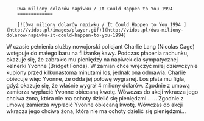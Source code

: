 
        Dwa miliony dolarów napiwku / It Could Happen to You 1994 
        =============
        
        [![Dwa miliony dolarów napiwku / It Could Happen to You 1994 ](http://vidos.pl/images/player.gif)](http://vidos.pl/dwa-miliony-dolarow-napiwku-it-could-happen-to-you-1994)
        
        
 W czasie pełnienia służby nowojorski policjant Charlie Lang (Nicolas Cage) wstępuje do małego baru na filiżankę kawy. Podczas płacenia rachunku, okazuje się, że zabrakło mu pieniędzy na napiwek dla sympatycznej kelnerki Yvonne (Bridget Fonda). W zamian chce wręczyć miłej dziewczynie kupiony przed kilkunastoma minutami los, jednak ona odmawia. Charlie obiecuje więc Yvonne, że odda jej połowę wygranej. Los płata mu figla, gdyż okazuje się, że właśnie wygrał 4 miliony dolarów. Zgodnie z umową zamierza wypłacić Yvonne obiecaną kwotę. Wówczas do akcji wkracza jego chciwa żona, która nie ma ochoty dzielić się pieniędzmi...   ... Zgodnie z umową zamierza wypłacić Yvonne obiecaną kwotę. Wówczas do akcji wkracza jego chciwa żona, która nie ma ochoty dzielić się pieniędzmi...
    